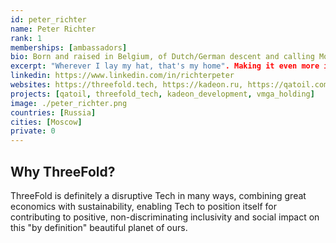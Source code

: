 ```yaml
---
id: peter_richter
name: Peter Richter
rank: 1
memberships: [ambassadors]
bio: Born and raised in Belgium, of Dutch/German descent and calling Moscow, Russia home for the last 25+ years. With 25+ year of logistics & supply chain, for the past 10 years active in Industrial Development & Construction, Decentralised Energy and rolling into project integration/management in a very broad sphere of projects. Multilingual and a natural networker with a global reach, seeking to contribute to making this planet of ours a better place to live on.
excerpt: "Wherever I lay my hat, that's my home". Making it even more important to contribute my bit to make this word non-discriminating and inclusive for all!
linkedin: https://www.linkedin.com/in/richterpeter
websites: https://threefold.tech, https://kadeon.ru, https://qatoil.com 
projects: [qatoil, threefold_tech, kadeon_development, vmga_holding]
image: ./peter_richter.png
countries: [Russia]
cities: [Moscow]
private: 0
---
```


## Why ThreeFold?

ThreeFold is definitely a disruptive Tech in many ways, combining great economics with sustainability, enabling Tech to position itself for contributing to positive, non-discriminating inclusivity and social impact on this "by definition" beautiful planet of ours. 